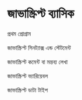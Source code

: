 # জাভাস্ক্রিপ্ট ব্যাসিক

প্রথম প্রোগ্রাম

জাভাস্ক্রিপ্ট সিনট্যাক্স এন্ড স্টেটমেন্ট

জাভাস্ক্রিপ্ট কমেন্ট বা মন্তব্য লেখা

জাভাস্ক্রিপ্ট ভ্যারিয়েবল

জাভাস্ক্রিপ্ট ডাটা টাইপ



